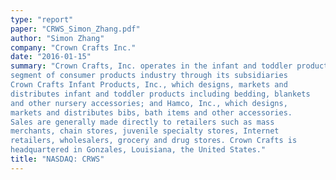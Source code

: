 ```yaml
---
type: "report"
paper: "CRWS_Simon_Zhang.pdf"
author: "Simon Zhang"
company: "Crown Crafts Inc."
date: "2016-01-15"
summary: "Crown Crafts, Inc. operates in the infant and toddler products
segment of consumer products industry through its subsidiaries
Crown Crafts Infant Products, Inc., which designs, markets and
distributes infant and toddler products including bedding, blankets
and other nursery accessories; and Hamco, Inc., which designs,
markets and distributes bibs, bath items and other accessories.
Sales are generally made directly to retailers such as mass
merchants, chain stores, juvenile specialty stores, Internet
retailers, wholesalers, grocery and drug stores. Crown Crafts is
headquartered in Gonzales, Louisiana, the United States."
title: "NASDAQ: CRWS"
---
```

